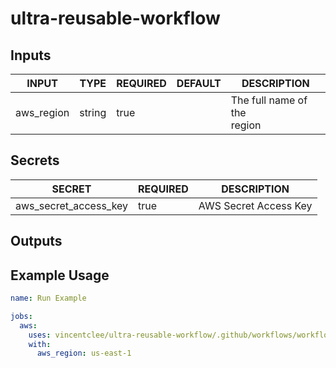 # ultra-reusable-workflow

## Inputs

<!-- AUTO-DOC-INPUT:START - Do not remove or modify this section -->

|   INPUT    |  TYPE  | REQUIRED | DEFAULT |           DESCRIPTION            |
|------------|--------|----------|---------|----------------------------------|
| aws_region | string |   true   |         | The full name of the <br>region  |

<!-- AUTO-DOC-INPUT:END -->

## Secrets

<!-- AUTO-DOC-SECRETS:START - Do not remove or modify this section -->

|        SECRET         | REQUIRED |      DESCRIPTION      |
|-----------------------|----------|-----------------------|
| aws_secret_access_key |   true   | AWS Secret Access Key |

<!-- AUTO-DOC-SECRETS:END -->

## Outputs



## Example Usage

```yml
name: Run Example

jobs:
  aws:
    uses: vincentclee/ultra-reusable-workflow/.github/workflows/workflow.yml@master
    with:
      aws_region: us-east-1
```
